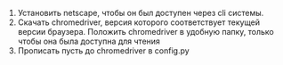 

1. Установить netscape, чтобы он был доступен через cli системы.
2. Скачать chromedriver, версия которого соответствует текущей версии браузера. Положить chromedriver в удобную папку, только чтобы она была доступна для чтения
3. Прописать пусть до chromedriver в config.py

